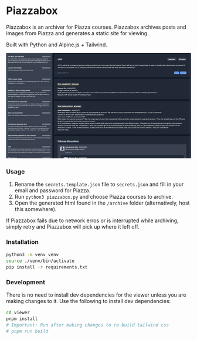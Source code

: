 # Piazzabox

Piazzabox is an archiver for Piazza courses. Piazzabox archives posts and
images from Piazza and generates a static site for viewing.

Built with Python and Alpine.js + Tailwind.

![screenshot](screenshot.png)

### Usage

1. Rename the `secrets.template.json` file to `secrets.json` and fill in your
   email and password for Piazza.
2. Run `python3 piazzabox.py` and choose Piazza courses to archive.
3. Open the generated html found in the `/archive` folder (alternatively,
   host this somewhere).

If Piazzabox fails due to network erros or is interrupted while archiving,
simply retry and Piazzabox will pick up where it left off.

### Installation

```sh
python3 -m venv venv
source ./venv/bin/activate
pip install -r requirements.txt
```

### Development

There is no need to install dev dependencies for the viewer unless you are
making changes to it. Use the following to install dev dependencies:

```sh
cd viewer
pnpm install
# Important: Run after making changes to re-build tailwind css
# pnpm run build
```
